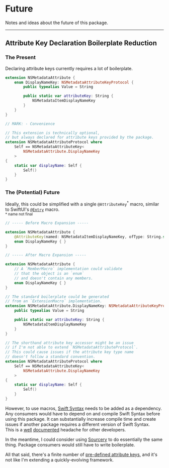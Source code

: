 #  Future

Notes and ideas about the future of this package.

---


## Attribute Key Declaration Boilerplate Reduction

### The Present

Declaring attribute keys currently requires a lot of boilerplate.
```swift
extension NSMetadataAttribute {
	enum DisplayNameKey: NSMetadataAttributeKeyProtocol {
		public typealias Value = String

		public static var attributeKey: String {
			NSMetadataItemDisplayNameKey
		}
	}
}

// MARK: - Convenience

// This extension is technically optional,
// but always declared for attribute keys provided by the package.
extension NSMetadataAttributeProtocol where
	Self == NSMetadataAttributeKey<
		NSMetadataAttribute.DisplayNameKey
	>
{ 
	static var displayName: Self { 
		Self()
	}
}
```


### The (Potential) Future

Ideally, this could be simplified with a single `@AttributeKey`<sup>\*</sup> macro,
similar to SwiftUI's
[`@Entry`](https://developer.apple.com/documentation/swiftui/entry())
macro.
<br/>
<sup>\* name not final</sup>
```swift
// ----- Before Macro Expansion -----

extension NSMetadataAttribute {
	@AttributeKey(named: NSMetadataItemDisplayNameKey, ofType: String.self)
	enum DisplayNameKey { }
}
```
```swift
// ----- After Macro Expansion -----

extension NSMetadataAttribute {
	// A `MemberMacro` implementation could validate
	// that the object is an `enum`
	// and doesn't contain any members.
	enum DisplayNameKey { }
}

// The standard boilerplate could be generated
// from an `ExtensionMacro` implementation.
extension NSMetadataAttribute.DisplayNameKey: NSMetadataAttributeKeyProtocol {
	public typealias Value = String

	public static var attributeKey: String {
		NSMetadataItemDisplayNameKey
	}
}

// The shorthand attribute key accessor might be an issue
// if I'm not able to extend `NSMetadataAttributeProtocol`.
// This could cause issues if the attribute key type name
// doesn't follow a standard convention.
extension NSMetadataAttributeProtocol where
	Self == NSMetadataAttributeKey<
		NSMetadataAttribute.DisplayNameKey
	>
{ 
	static var displayName: Self {
		Self()
	}
}
```
However, to use macros,
[Swift Syntax](https://github.com/swiftlang/swift-syntax)
needs to be added as a dependency.
<br/>
Any consumers would have to depend on
and compile Swift Syntax before using this package.
It can substantially increase compile time
and create issues if another package requires
a different version of Swift Syntax.
<br/>
This is a
<ins>[well](https://forums.swift.org/t/compilation-extremely-slow-since-macros-adoption/67921)</ins>
<ins>[documented](https://forums.swift.org/t/macro-adoption-concerns-around-swiftsyntax/66588)</ins>
headache for other developers.

In the meantime, I could consider using
[Sourcery](https://github.com/krzysztofzablocki/Sourcery)
to do essentially the same thing.
Package consumers would still have to write boilerplate.

All that said, there's a finite number of
[pre-defined attribute keys](https://developer.apple.com/documentation/foundation/nsmetadataitem#1681152),
and it's not like I'm extending a quickly-evolving framework.